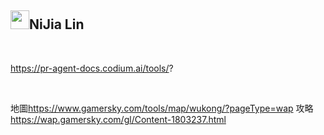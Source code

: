 <div class="markdown-heading"><h2 class="heading-element">
<a target="_blank" rel="noopener noreferrer nofollow" href="https://camo.githubusercontent.com/685737c75a373e019c80edda14003d35ac2b0933662bbfa8111dff6c2706a952/68747470733a2f2f7370726f66696c652e6c696e652d7363646e2e6e65742f30684b76546f6766334946466c3546676669356770714a676c47467a4e615a30314c584852616278684654446c4e493174614269565a61423543536a74484a31594a41434a534e307846486a703142574d5f5a30446f6258346d536d35414946454d584868627551"><img src="https://camo.githubusercontent.com/685737c75a373e019c80edda14003d35ac2b0933662bbfa8111dff6c2706a952/68747470733a2f2f7370726f66696c652e6c696e652d7363646e2e6e65742f30684b76546f6766334946466c3546676669356770714a676c47467a4e615a30314c584852616278684654446c4e493174614269565a61423543536a74484a31594a41434a534e307846486a703142574d5f5a30446f6258346d536d35414946454d584868627551" width="30" height="30" data-canonical-src="https://sprofile.line-scdn.net/0hKvTogf3IFFl5Fgfi5gpqJglGFzNaZ01LXHRabxhFTDlNI1taBiVZaB5CSjtHJ1YJACJSN0xFHjp1BWM_Z0DobX4mSm5AIFEMXHhbuQ" style="max-width: 100%;"></a>NiJia Lin</h2><a id="user-content-nijia-lin" class="anchor" aria-label="Permalink: NiJia Lin" href="#nijia-lin"><span aria-hidden="true" class="octicon octicon-link"></span></a></div><br><p><a href="https://pr-agent-docs.codium.ai/tools/" rel="nofollow">https://pr-agent-docs.codium.ai/tools/</a>?</p>
<br /><p>地圖<a href="https://www.gamersky.com/tools/map/wukong/?pageType=wap" rel="nofollow">https://www.gamersky.com/tools/map/wukong/?pageType=wap</a>
攻略<a href="https://wap.gamersky.com/gl/Content-1803237.html" rel="nofollow">https://wap.gamersky.com/gl/Content-1803237.html</a></p>
